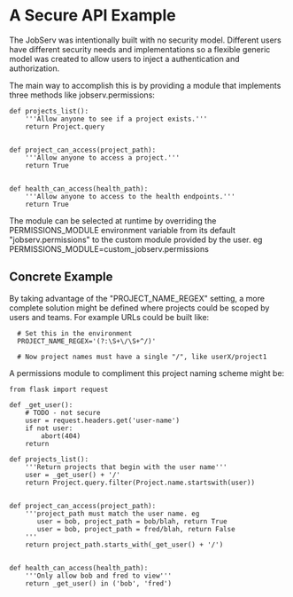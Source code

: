# A Secure API Example

The JobServ was intentionally built with no security model. Different users
have different security needs and implementations so a flexible generic model
was created to allow users to inject a authentication and authorization.

The main way to accomplish this is by providing a module that implements three
methods like jobserv.permissions:
~~~
def projects_list():
    '''Allow anyone to see if a project exists.'''
    return Project.query


def project_can_access(project_path):
    '''Allow anyone to access a project.'''
    return True


def health_can_access(health_path):
    '''Allow anyone to access to the health endpoints.'''
    return True
~~~

The module can be selected at runtime by overriding the PERMISSIONS_MODULE
environment variable from its default "jobserv.permissions" to the custom
module provided by the user. eg PERMISSIONS_MODULE=custom_jobserv.permissions


## Concrete Example

By taking advantage of the "PROJECT_NAME_REGEX" setting, a more complete
solution might be defined where projects could be scoped by users and teams.
For example URLs could be built like:
~~~
  # Set this in the environment
  PROJECT_NAME_REGEX='(?:\S+\/\S+^/)'

  # Now project names must have a single "/", like userX/project1
~~~

A permissions module to compliment this project naming scheme might be:
~~~
from flask import request

def _get_user():
    # TODO - not secure
    user = request.headers.get('user-name')
    if not user:
        abort(404)
    return

def projects_list():
    '''Return projects that begin with the user name'''
    user = _get_user() + '/'
    return Project.query.filter(Project.name.startswith(user))


def project_can_access(project_path):
    '''project_path must match the user name. eg
       user = bob, project_path = bob/blah, return True
       user = bob, project_path = fred/blah, return False
    '''
    return project_path.starts_with(_get_user() + '/')


def health_can_access(health_path):
    '''Only allow bob and fred to view'''
    return _get_user() in ('bob', 'fred')
~~~

